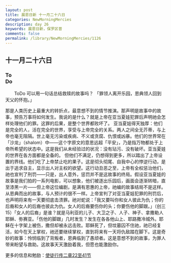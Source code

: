 ```yaml
---
layout: post
title: 晨恩日新 十一月二十六日
categories: NewMorningMercies
description: day 26
keywords: 晨恩日新，保罗区普
comments: false
permalink: /library/NewMorningMercies/1126
---
```


## 十一月二十六日

### To <br> Do

&emsp;&emsp;ToDo
可以用一句话总结救赎的故事吗？
「罪领人离开乐园，恩典领人回到天父的怀抱。」
 
那是人类历史上最重大的转折点，最意想不到的情节推演。那声明是故事中的故事，预告万事将如何发生。我说的是什么？就是上帝在亚当夏娃犯罪后声明祂会怎样处理他们的罪。这罪的后果，是整个世界都败坏了。
亚当夏娃得天独厚：他们是完全的人，活在完全的世界，享受与上帝完全的关系。两人之间全无芥蒂，与上帝也毫无阻隔。世上毫无污染或疾病、不义或贪腐、仇恨或凶暴。他们的世界常在「沙龙」（shalom）中——这个字原文的意思远超「平安」，乃是指万物都处于上帝所希望的状态中。这是我们从未经验过的状况：没有玷污、没有破坏。亚当夏娃的世界在各方面都是全备的。
但他们不满足，仍想得到更多，所以踏出了上帝设置的界线。他们吃了上帝禁止吃的果子。这是彻头彻尾、自我中心的悖逆行动，是出于追求自主，显示出人对主权的欲望。这行动丑恶之至，上帝有全权惩治他们，祂也宣判了刑罚——只是，出人意外，惩罚并不是这故事的终局。假设亚当夏娃的故事是我们拍的一系列电影，可以想象，他们被逐出乐园后，画面会逐渐转暗，直至漆黑一片——但上帝这位编剧，是满有恩惠的上帝，祂编的故事结局不是这样。
从恩典而出的故事，与人预计的很不一样。上帝宣判了对亚当夏娃犯罪的刑罚后，也声明将来有一天要彻底击溃罪。祂对蛇说：「我又要叫你和女人彼此为仇；你的后裔和女人的后裔也彼此为仇。女人的后裔要伤你的头；你要伤他的脚跟。」（创三15）「女人的后裔」是谁？就是马利亚的儿子、大卫之子、人子、神子、拿撒勒人耶稣、弥赛亚。「伤他的脚跟」几时发生？发生在各各他山上、耶路撒冷城外。耶稣在十字架上被伤，撒但却被永远击败。耶稣死了，但坟墓囚不住祂，祂已经复活，如今在天上掌权，祂还要继续掌权，直到将来有一天将仇敌踏在脚下。这是奇妙的故事：怜悯临到了背叛者，恩典临到了愚顽者。这是意想不到的故事，为罪人带来盼望与救助。这故事天天激励着我，但愿也能激励你。

更多的信息和勉励：[使徒行传二章22至41节]()
